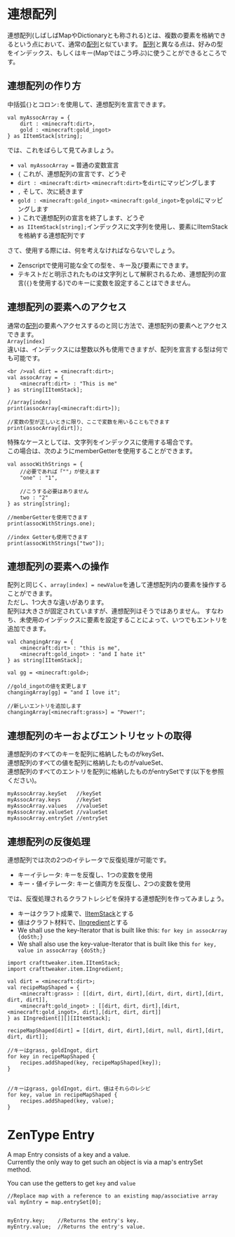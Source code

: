 # 連想配列

連想配列(しばしばMapやDictionaryとも称される)とは、複数の要素を格納できるという点において、通常の[配列](Arrays_and_Loops/)と似ています。 [配列](Arrays_and_Loops/)と異なる点は、好みの型をインデックス、もしくはキー(Mapではこう呼ぶ)に使うことができるところです。

## 連想配列の作り方

中括弧`{}`とコロン`:`を使用して、連想配列を宣言できます。

```zenscript
val myAssocArray = {
    dirt : <minecraft:dirt>,
    gold : <minecraft:gold_ingot>
} as IItemStack[string];
```

では、これをばらして見てみましょう。

- `val myAssocArray =` 普通の変数宣言
- `{` これが、連想配列の宣言です、どうぞ
- `dirt : <minecraft:dirt>` `<minecraft:dirt>`を`dirt`にマッピングします
- `,` そして、次に続きます
- `gold : <minecraft:gold_ingot>` `<minecraft:gold_ingot>`を`gold`にマッピングします
- `}` これで連想配列の宣言を終了します、どうぞ
- `as IItemStack[string];`インデックスに文字列を使用し、要素にIItemStackを格納する連想配列です

さて、使用する際には、何を考えなければならないでしょう。

- Zenscriptで使用可能な全ての型を、キー及び要素にできます。
- テキストだと明示されたものは文字列として解釈されるため、連想配列の宣言(`{}`を使用する)でのキーに変数を設定することはできません。

## 連想配列の要素へのアクセス

通常の[配列](Arrays_and_Loops/)の要素へアクセスするのと同じ方法で、連想配列の要素へとアクセスできます。  
`Array[index]`  
違いは、インデックスには整数以外も使用できますが、配列を宣言する型は何でも可能です。

```zenscript
<br />val dirt = <minecraft:dirt>;
val assocArray = {
    <minecraft:dirt> : "This is me"
} as string[IItemStack];

//array[index]
print(assocArray[<minecraft:dirt>]);

//変数の型が正しいときに限り、ここで変数を用いることもできます
print(assocArray[dirt]);
```

特殊なケースとしては、文字列をインデックスに使用する場合です。  
この場合は、次のようにmemberGetterを使用することができます。

```zenscript
val assocWithStrings = {
    //必要であれば「""」が使えます
    "one" : "1",

    //こうする必要はありません
    two : "2"
} as string[string];

//memberGetterを使用できます
print(assocWithStrings.one);

//index Getterも使用できます
print(assocWithStrings["two"]);
```

## 連想配列の要素への操作

配列と同じく、`array[index] = newValue`を通して連想配列内の要素を操作することができます。  
ただし、1つ大きな違いがあります。  
配列は大きさが固定されていますが、連想配列はそうではありません。 すなわち、未使用のインデックスに要素を設定することによって、いつでもエントリを追加できます。

```zenscript
val changingArray = {
    <minecraft:dirt> : "this is me",
    <minecraft:gold_ingot> : "and I hate it"
} as string[IItemStack];

val gg = <minecraft:gold>;

//gold_ingotの値を変更します
changingArray[gg] = "and I love it";

//新しいエントリを追加します
changingArray[<minecraft:grass>] = "Power!";
```

## 連想配列のキーおよびエントリセットの取得

連想配列のすべてのキーを配列に格納したものがkeySet、  
連想配列のすべての値を配列に格納したものがvalueSet、  
連想配列のすべてのエントリを配列に格納したものがentrySetです(以下を参照ください)。

```zenscript
myAssocArray.keySet   //keySet
myAssocArray.keys     //keySet
myAssocArray.values   //valueSet
myAssocArray.valueSet //valueSet
myAssocArray.entrySet //entrySet
```

## 連想配列の反復処理

連想配列では次の2つのイテレータで反復処理が可能です。

- キーイテレータ: キーを反復し、1つの変数を使用
- キー・値イテレータ: キーと値両方を反復し、2つの変数を使用

では、反復処理されるクラフトレシピを保持する連想配列を作ってみましょう。

- キーはクラフト成果で、[IItemStack](/Vanilla/Items/IItemStack/)とする
- 値はクラフト材料で、[IIngredient](/Vanilla/Variable_Types/IIngredient/)とする
- We shall use the key-Iterator that is built like this: `for key in assocArray {doSth;}`
- We shall also use the key-value-Iterator that is built like this `for key, value in assocArray {doSth;}`

```zenscript
import crafttweaker.item.IItemStack;
import crafttweaker.item.IIngredient;

val dirt = <minecraft:dirt>;
val recipeMapShaped = {
    <minecraft:grass> : [[dirt, dirt, dirt],[dirt, dirt, dirt],[dirt, dirt, dirt]],
    <minecraft:gold_ingot> : [[dirt, dirt, dirt],[dirt, <minecraft:gold_ingot>, dirt],[dirt, dirt, dirt]]
} as IIngredient[][][IItemStack];

recipeMapShaped[dirt] = [[dirt, dirt, dirt],[dirt, null, dirt],[dirt, dirt, dirt]];

//キーはgrass, goldIngot, dirt
for key in recipeMapShaped {
    recipes.addShaped(key, recipeMapShaped[key]);
}


//キーはgrass, goldIngot, dirt、値はそれらのレシピ
for key, value in recipeMapShaped {
    recipes.addShaped(key, value);
}
```

# ZenType Entry

A map Entry consists of a key and a value.  
Currently the only way to get such an object is via a map's entrySet method.

You can use the getters to get `key` and `value`

```zenscript
//Replace map with a reference to an existing map/associative array
val myEntry = map.entrySet[0];


myEntry.key;    //Returns the entry's key.
myEntry.value;  //Returns the entry's value.
```